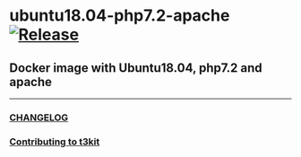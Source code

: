 # ubuntu18.04-php7.2-apache [![Release](https://img.shields.io/github/release/t3kit/ubuntu18.04-php7.2-apache.svg?style=flat-square)](https://github.com/t3kit/ubuntu18.04-php7.2-apache/releases)

## Docker image with Ubuntu18.04, php7.2 and apache

***

### [CHANGELOG](https://github.com/t3kit/ubuntu18.04-php7.2-apache/blob/master/CHANGELOG.md)
### [Contributing to t3kit](https://github.com/t3kit/t3kit/blob/master/CONTRIBUTING.md)
